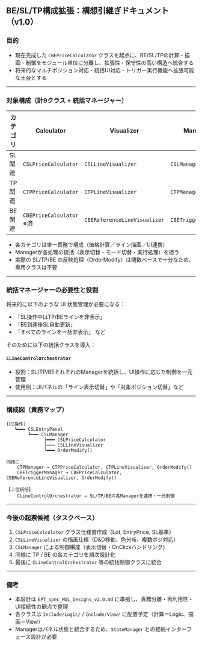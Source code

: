## BE/SL/TP構成拡張：構想引継ぎドキュメント（v1.0）

### 目的
- 現在完成した `CBEPriceCalculator` クラスを起点に、BE/SL/TPの計算・描画・制御をモジュール単位に分離し、拡張性・保守性の高い構造へ統合する
- 将来的なマルチポジション対応・統括UI対応・トリガー実行機能へ拡張可能な土台とする

---

### 対象構成（計9クラス + 統括マネージャー）

| カテゴリ     | Calculator               | Visualizer                  | Manager                     |
|--------------|---------------------------|------------------------------|------------------------------|
| SL関連       | `CSLPriceCalculator`      | `CSLLineVisualizer`         | `CSLManager`                |
| TP関連       | `CTPPriceCalculator`      | `CTPLineVisualizer`         | `CTPManager`                |
| BE関連       | `CBEPriceCalculator` ※済  | `CBEReferenceLineVisualizer`| `CBETriggerManager`         |

- 各カテゴリは単一責務で構成（価格計算／ライン描画／UI連携）
- Managerが各処理の統括（表示切替・モード切替・実行処理）を担う
- 実際の SL/TP/BE の反映処理（OrderModify）は関数ベースで十分なため、専用クラスは不要

---

### 統括マネージャーの必要性と役割

将来的に以下のような UI 状態管理が必要になる：
- 「SL操作中はTP/BEラインを非表示」
- 「BE到達後SL自動更新」
- 「すべてのラインを一括非表示」 など

そのために以下の統括クラスを導入：

#### `CLineControlOrchestrator`
- 役割：SL/TP/BEそれぞれのManagerを統括し、UI操作に応じた制御を一元管理
- 使用例：UIパネルの「ライン表示切替」や「対象ポジション切替」など

---

### 構成図（責務マップ）

```plaintext
[UI操作] 
   ┗━━━ CSLEntryPanel 
        ┗━━━ CSLManager 
              ├━━━ CSLPriceCalculator
              ├━━━ CSLLineVisualizer
              └━━━ OrderModify()

同様に：
    CTPManager → CTPPriceCalculator, CTPLineVisualizer, OrderModify()
    CBETriggerManager → CBEPriceCalculator, CBEReferenceLineVisualizer, OrderModify()

【上位統括】
    CLineControlOrchestrator → SL/TP/BEの各Managerを連携・一元制御
```

---

### 今後の起票候補（タスクベース）

1. `CSLPriceCalculator` クラス仕様書作成（Lot, EntryPrice, SL基準）
2. `CSLLineVisualizer` の描画仕様（D&D移動、色分岐、複数ポジ対応）
3. `CSLManager` による制御構成（表示切替・OnClickハンドリング）
4. 同様に TP / BE の各カテゴリを順次設計化
5. 最後に `CLineControlOrchestrator` 等の統括制御クラスに統合

---

### 備考
- 本設計は `EPT_spec_MQL_Designs_v2.0.md` に準拠し、責務分離・再利用性・UI接続性の観点で整理
- 各クラスは `Include/Logic/` / `Include/View/` に配置予定（計算＝Logic、描画＝View）
- Managerはパネル状態と統合するため、`StateManager` との接続インターフェース設計が必要

